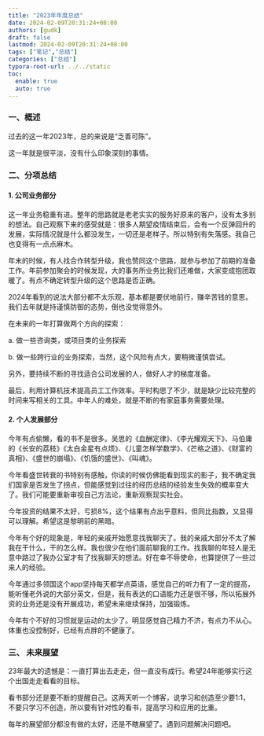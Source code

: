 ```yaml
---
title: "2023年年度总结"
date: 2024-02-09T20:31:24+08:00
authors: [gudk]
draft: false
lastmod: 2024-02-09T20:31:24+08:00
tags: ["笔记","总结"]
categories: ["总结"]
typora-root-url: ../../static
toc:
  enable: true
  auto: true
---
```


### 一、概述

过去的这一年2023年，总的来说是“乏善可陈”。

这一年就是很平淡，没有什么印象深刻的事情。

### 二、分项总结

#### 1. 公司业务部分

这一年业务稳重有进。整年的思路就是老老实实的服务好原来的客户，没有太多别的想法。自己观察下来的感受就是：很多人期望疫情结束后，会有一个反弹回升的发展，实际情况就是什么都没发生，一切还是老样子。所以特别有失落感。我自己也变得有一点点麻木。

年末的时候，有人找合作转型升级，我也赞同这个思路，就参与参加了前期的准备工作。年前参加聚会的时候发现，大的事务所业务比我们还难做，大家变成抱团取暖了。有点不确定转型升级的这个思路是否正确。

2024年看到的说法大部分都不太乐观，基本都是要伏地前行，赚辛苦钱的意思。我们去年就是持谨慎防御的态势，倒也没觉得意外。

在未来的一年打算做两个方向的探索：

a. 做一些咨询类，或项目类的业务探索

b. 做一些跨行业的业务探索，当然，这个风险有点大，要稍微谨慎尝试。

另外，要持续不断的寻找适合公司发展的人，做好人才的梯度准备。

最后，利用计算机技术提高员工工作效率。平时构思了不少，就是缺少比较完整的时间来写相关的工具。中年人的难处，就是不断的有家庭事务需要处理。

#### 2. 个人发展部分

今年有点偷懒，看的书不是很多。吴思的《血酬定律》、《李光耀观天下》、马伯庸的《长安的荔枝》《太白金星有点烦》、《儿童怎样学数学》、《芒格之道》、《财富的真相》、《盛世的崩塌》、《饥饿的盛世》、《叫魂》。

今年看盛世转衰的书特别有感触，你读的时候仿佛能看到现实的影子，我不确定我们国家是否发生了拐点，但能感觉到过往的经历总结的经验发生失效的概率变大了。我们可能要重新审视自己方法论，重新观察现实社会。

今年投资的结果不太好，亏损8%，这个结果有点出乎意料，但同比指数，又显得可以理解。希望这是黎明前的黑暗。

今年有个好的现象是，年轻的亲戚开始愿意找我聊天了。我的亲戚大部分不太了解我在干什么，干的怎么样。我也很少在他们面前聊我的工作。找我聊的年轻人是无意中路过了我办公室才有了找我聊天的想法。好在幸不辱使命，也算提供了一些过来人的经验。

今年通过多领国这个app坚持每天都学点英语，感觉自己的听力有了一定的提高，能听懂老外说的大部分英文，但是，我有表达的口语能力还是很不够，所以拓展外资的业务还是没有开展成功，希望未来继续保持，加强锻炼。

今年有个不好的习惯就是运动的太少了。明显感觉自己精力不济，有点力不从心。体重也没控制好，已经有点胖的不健康了。

### 三、 未来展望

23年最大的遗憾是：一直打算出去走走，但一直没有成行。希望24年能够实行这个出国走走看看的目标。

看书部分还是要不断的提醒自己。这两天听一个博客，说学习和创造至少要1:1，不要只学习不创造，所以要有针对性的看书，提高学习和应用的比重。

每年的展望部分都没有做的太好，还是不瞎展望了。遇到问题解决问题吧。
